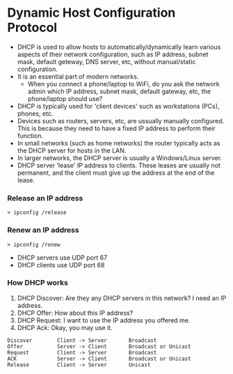 # Dynamic Host Configuration Protocol
- DHCP is used to allow hosts to automatically/dynamically learn various aspects of their network configuration, such as IP address, subnet mask, default geteway, DNS server, etc, without manual/static configuration.
- It is an essential part of modern networks.
    - When you connect a phone/laptop to WiFi, do you ask the network admin which IP address, subnet mask, default gateway, etc, the phone/laptop should use?
- DHCP is typically used for 'client devices' such as workstations (PCs), phones, etc.
- Devices such as routers, servers, etc, are ussually manually configured. This is because they need to have a fixed IP address to perform their function.
- In small networks (such as home networks) the router typically acts as the DHCP server for hosts in the LAN.
- In larger networks, the DHCP server is usually a Windows/Linux server.
- DHCP server 'lease' IP address to clients. These leases are usually not permanent, and the client must give up the address at the end of the lease.

### Release an IP address 
```
> ipconfig /release
```

### Renew an IP address 
```
> ipconfig /renew
```

- DHCP servers use UDP port 67
- DHCP clients use UDP port 68

### How DHCP works
1. DHCP Discover: Are they any DHCP servers in this network? I need an IP address.
2. DHCP Offer: How about this IP address?
3. DHCP Request: I want to use the IP address you offered me.
4. DHCP Ack: Okay, you may use it.

```
Discover        Client -> Server       Broadcast
Offer           Server -> Client       Broadcast or Unicast
Request         Client -> Server       Broadcast
ACK             Server -> Client       Broadcast or Unicast
Release         Client -> Server       Unicast
```

